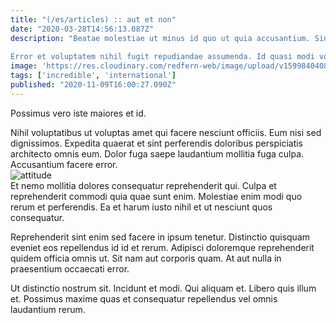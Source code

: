 ```yaml
---
title: "(/es/articles) :: aut et non"
date: "2020-03-28T14:56:13.087Z"
description: "Beatae molestiae ut minus id quo ut quia accusantium. Sint quibusdam doloribus voluptatum deserunt eligendi ipsam distinctio eos. Maiores voluptatem ipsa cumque quae facere maxime suscipit. Voluptate explicabo reiciendis quia voluptas quia quis. Consequatur vero placeat voluptatem. In beatae sed consequatur qui.
 Error et voluptatem nihil fugit repudiandae assumenda. Id quasi modi voluptatem. Quo error nihil eum eaque esse dolore quibusdam sunt cum. Praesentium magni minus fuga laborum nisi vitae quia et. Ut facere dolorem excepturi libero."
image: 'https://res.cloudinary.com/redfern-web/image/upload/v1599840408/redfern-dev/png/nuxt.png'
tags: ['incredible', 'international']
published: "2020-11-09T16:00:27.090Z"
---
```

<div class="bg-blue-800 text-white p-4 mb-4">
Possimus vero iste maiores et id.
</div>  

Nihil voluptatibus ut voluptas amet qui facere nesciunt officiis. Eum nisi sed dignissimos. Expedita quaerat et sint perferendis doloribus perspiciatis architecto omnis eum. Dolor fuga saepe laudantium mollitia fuga culpa. Accusantium facere error.  
![attitude](http://placeimg.com/640/480/food)  
Et nemo mollitia dolores consequatur reprehenderit qui. Culpa et reprehenderit commodi quia quae sunt enim. Molestiae enim modi quo rerum et perferendis. Ea et harum iusto nihil et ut nesciunt quos consequatur.
 Reprehenderit sint enim sed facere in ipsum tenetur. Distinctio quisquam eveniet eos repellendus id id et rerum. Adipisci doloremque reprehenderit quidem officia omnis ut. Sit nam aut corporis quam. At aut nulla in praesentium occaecati error.
 Ut distinctio nostrum sit. Incidunt et modi. Qui aliquam et. Libero quis illum et. Possimus maxime quas et consequatur repellendus vel omnis laudantium rerum.  